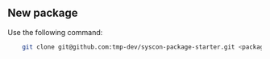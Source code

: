 ## New package

Use the following command:
```bash
    git clone git@github.com:tmp-dev/syscon-package-starter.git <package_name>
```